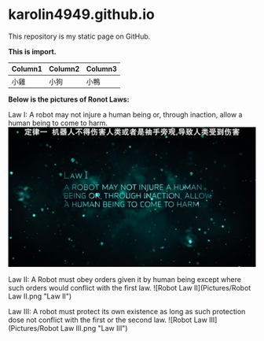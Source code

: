 # karolin4949.github.io
This repository is my static page on GitHub.

**This is import.**

|Column1|Column2|Column3|
|-----|-----|-----|
|小雞|小狗|小鴨|

**Below is the pictures of Ronot Laws:**

Law I: A robot may not injure a human being or, through inaction, allow a human being to come to harm.
![Robot Law I](https://github.com/karolin4949/karolin4949.github.io/blob/master/Pictures/Robot%20Law%20I.png "Law I")

Law II: A Robot must obey orders given it by human being except where such orders would conflict with the first law.
![Robot Law II](Pictures/Robot Law II.png "Law II")

Law III: A robot must protect its own existence as long as such protection dose not conflict with the first or the second law.
![Robot Law III](Pictures/Robot Law III.png "Law III")
